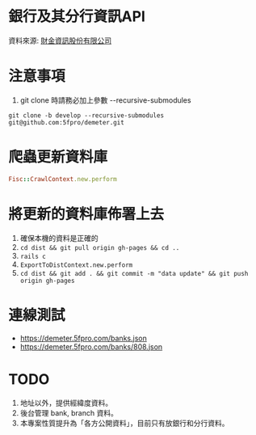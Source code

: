 銀行及其分行資訊API
=======

資料來源: [財金資訊股份有限公司](https://www.fisc.com.tw/tc/knowledge/opendata.aspx)

注意事項
=======

1. git clone 時請務必加上參數 --recursive-submodules

```cli
git clone -b develop --recursive-submodules git@github.com:5fpro/demeter.git
```

爬蟲更新資料庫
=============

```ruby
Fisc::CrawlContext.new.perform
```

將更新的資料庫佈署上去
===========

1. 確保本機的資料是正確的
2. `cd dist && git pull origin gh-pages && cd ..`
3. `rails c`
4. `ExportToDistContext.new.perform`
5. `cd dist && git add . && git commit -m "data update" && git push origin gh-pages`

連線測試
===============

- https://demeter.5fpro.com/banks.json
- https://demeter.5fpro.com/banks/808.json

TODO
==========

1. 地址以外，提供經緯度資料。
2. 後台管理 bank, branch 資料。
3. 本專案性質提升為「各方公開資料」，目前只有放銀行和分行資料。

